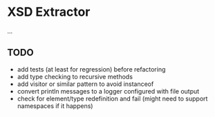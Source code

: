 # XSD Extractor

...

## TODO

- add tests (at least for regression) before refactoring
- add type checking to recursive methods
- add visitor or similar pattern to avoid instanceof
- convert println messages to a logger configured with file output
- check for element/type redefinition and fail (might need to support namespaces if it happens)
